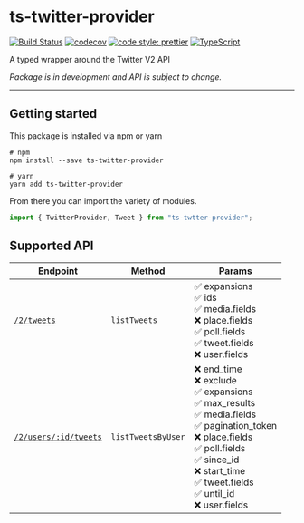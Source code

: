 # ts-twitter-provider

[![Build Status](https://travis-ci.org/brandongregoryscott/ts-twitter-provider.svg?branch=main)](https://travis-ci.org/brandongregoryscott/ts-twitter-provider)
[![codecov](https://codecov.io/gh/brandongregoryscott/ts-twitter-provider/branch/main/graph/badge.svg)](https://codecov.io/gh/brandongregoryscott/ts-twitter-provider)
[![code style: prettier](https://img.shields.io/badge/code_style-prettier-ff69b4.svg?style=flat-square)](https://github.com/prettier/prettier)
[![TypeScript](https://img.shields.io/badge/%3C%2F%3E-TypeScript-%230074c1.svg)](http://www.typescriptlang.org/)

A typed wrapper around the Twitter V2 API

_Package is in development and API is subject to change._

---

## Getting started

This package is installed via npm or yarn

```shell
# npm
npm install --save ts-twitter-provider

# yarn
yarn add ts-twitter-provider
```

From there you can import the variety of modules.

```typescript
import { TwitterProvider, Tweet } from "ts-twtter-provider";
```

## Supported API

| Endpoint                                                                                                                      | Method             | Params                                                                                                                                                                                                                                                                    |
| ----------------------------------------------------------------------------------------------------------------------------- | ------------------ | ------------------------------------------------------------------------------------------------------------------------------------------------------------------------------------------------------------------------------------------------------------------------- |
| [`/2/tweets`](https://developer.twitter.com/en/docs/twitter-api/tweets/lookup/api-reference/get-tweets)                       | `listTweets`       | ✅ expansions <br/> ✅ ids <br/> ✅ media.fields <br/> ❌ place.fields <br/> ✅ poll.fields <br/> ✅ tweet.fields <br/> ❌ user.fields                                                                                                                                    |
| [`/2/users/:id/tweets`](https://developer.twitter.com/en/docs/twitter-api/tweets/timelines/api-reference/get-users-id-tweets) | `listTweetsByUser` | ❌ end_time<br /> ❌ exclude<br /> ✅ expansions<br /> ✅ max_results<br /> ✅ media.fields<br /> ✅ pagination_token<br /> ❌ place.fields<br /> ✅ poll.fields<br /> ✅ since_id<br /> ❌ start_time<br /> ✅ tweet.fields<br /> ✅ until_id<br /> ❌ user.fields<br /> |
